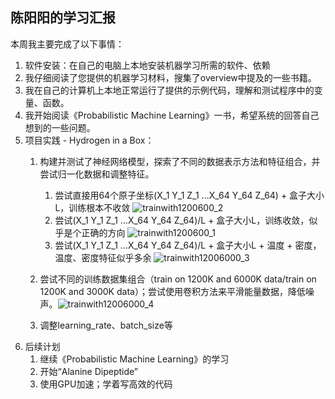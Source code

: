 ## 陈阳阳的学习汇报

本周我主要完成了以下事情：
1. 软件安装：在自己的电脑上本地安装机器学习所需的软件、依赖
2. 我仔细阅读了您提供的机器学习材料，搜集了overview中提及的一些书籍。
3. 我在自己的计算机上本地正常运行了提供的示例代码，理解和测试程序中的变量、函数。
4. 我开始阅读《Probabilistic Machine Learning》一书，希望系统的回答自己想到的一些问题。
5. 项目实践 - Hydrogen in a Box：
    1. 构建并测试了神经网络模型，探索了不同的数据表示方法和特征组合，并尝试归一化数据和调整特征。
        1. 尝试直接用64个原子坐标(X_1 Y_1 Z_1 ...X_64 Y_64 Z_64) + 盒子大小L，训练根本不收敛
        ![trainwith1200600_2](https://github.com/cyy202419/note/assets/64142343/1a1eb537-76b7-4531-a137-f9b61d890e3e)
        3. 尝试(X_1 Y_1 Z_1 ...X_64 Y_64 Z_64)/L + 盒子大小L，训练收敛，似乎是个正确的方向
       ![trainwith1200600_1](https://github.com/cyy202419/note/assets/64142343/8f5827e0-9470-4956-bdcf-ac0b3e5e37b8)
        5. 尝试(X_1 Y_1 Z_1 ...X_64 Y_64 Z_64)/L + 盒子大小L + 温度 + 密度，温度、密度特征似乎多余
        ![trainwith12006000_3](https://github.com/cyy202419/note/assets/64142343/748bc1c8-8a31-4df1-bd14-6d4cf911ab81)
    2. 尝试不同的训练数据集组合（train on 1200K and 6000K data/train on 1200K and 3000K data）；尝试使用卷积方法来平滑能量数据，降低噪声。![trainwith12006000_4](https://github.com/cyy202419/note/assets/64142343/f4d11820-eaef-4bec-a646-ef7cc5b67972)

    3. 调整learning_rate、batch_size等
 6. 后续计划
    1. 继续《Probabilistic Machine Learning》的学习
    2. 开始“Alanine Dipeptide”
    3. 使用GPU加速；学着写高效的代码

